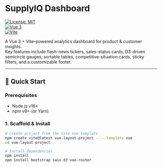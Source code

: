 # SupplyIQ Dashboard

[![License: MIT](https://img.shields.io/badge/License-MIT-blue.svg)](LICENSE)  
[![Vue 3](https://img.shields.io/badge/vue-3.x-brightgreen)](https://vuejs.org/)  
[![Vite](https://img.shields.io/badge/vite-4.x-blue)](https://vitejs.dev/)

A Vue 3 + Vite–powered analytics dashboard for product & customer insights.  
Key features include flash-news tickers, sales-status cards, D3-driven semicircle gauges, sortable tables, competitive-situation cards, sticky filters, and a customizable footer.

---

## 🚀 Quick Start

### Prerequisites

- Node.js v16+
- npm v8+ (or Yarn)

### 1. Scaffold & Install

```bash
# Create project from the Vite Vue template
npm create vite@latest vue-layout-project -- --template vue
cd vue-layout-project

# Install dependencies
npm install
npm install bootstrap sass d3 vue-router